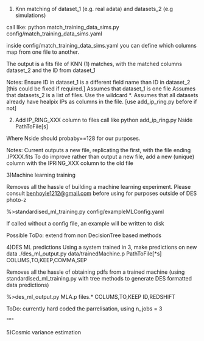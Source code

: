 


1) Knn matching of dataset_1 (e.g. real adata) and datasets_2 (e.g simulations) 

call like:
python match_training_data_sims.py config/match_training_data_sims.yaml

inside config/match_training_data_sims.yaml 
you can define which columns map from one file to another.

The output is a fits file of KNN (1) matches, with the matched columns dataset_2 and the ID from  dataset_1

Notes:
Ensure ID in dataset_1 is a different field name than ID in dataset_2 [this could be fixed if required.]
Assumes that dataset_1 is one file
Assumes that datasets_2 is a list of files. Use the wildcard *.
Assumes that all datasets already have healpix IPs as columns in the file. [use add_ip_ring.py before if not]


2) Add IP_RING_XXX column to files
call like
python add_ip_ring.py Nside PathToFile[s]

Where Nside should probaby==128 for our purposes.

Notes:
Current outputs a new file, replicating the first, with the file ending .IPXXX.fits
To do
improve rather than output a new file, add a new (unique) column with the IPRING_XXX column to the old file


3)Machine learning training 

Removes all the hassle of building a machine learning experiment. Please consult benhoyle1212@gmail.com before using for purposes outside of DES photo-z

%>standardised_ml_training.py config/exampleMLConfig.yaml

If called without a config file, an example will be written to disk

Possible ToDo:
extend from non DecisionTree based methods


4)DES ML predictions
Using a system trained in 3, make predictions on new data
./des_ml_output.py data/trainedMachine.p PathToFile[*s] COLUMS,TO,KEEP,COMMA,SEP

Removes all the hassle of obtaining pdfs from a trained machine (using standardised_ml_training.py with tree methods to generate DES formatted data predictions)

%>des_ml_output.py MLA.p files.* COLUMS,TO,KEEP ID,REDSHIFT

ToDo:
currently hard coded the parrelisation, using
n_jobs = 3

"""

5)Cosmic variance estimation



